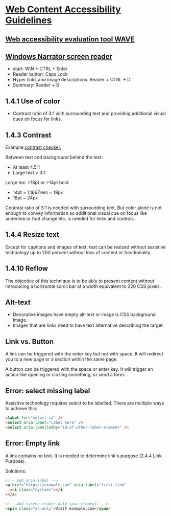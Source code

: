 # [Web Content Accessibility Guidelines](https://www.w3.org/WAI/WCAG21/quickref/)

## [Web accessibility evaluation tool WAVE](https://wave.webaim.org/)

## [Windows Narrator screen reader](https://support.microsoft.com/fi-fi/windows/lukijan-t%C3%A4ydellinen-opas-e4397a0d-ef4f-b386-d8ae-c172f109bdb1#WindowsVersion=Windows_10)

- start: WIN + CTRL + Enter
- Reader button: Caps Lock
- Hyper links and image descriptions: Reader + CTRL + D
- Summary: Reader + S

## 1.4.1 Use of color

- Contrast ratio of 3:1 with surrounding text and providing additional visual cues on focus for links.

## 1.4.3 Contrast

Example [contrast checker.](https://webaim.org/resources/contrastchecker/)

Between text and background behind the text:

- At least 4.5:1
- Large text > 3:1

Large tex: >18pt or >14pt bold

- 14pt = 1.1667rem ~ 19px
- 18pt ~ 24px

Contrast ratio of 3:1 is needed with surrounding text. But color alone is not enough to convey information so additional visual cue on focus like underline or font change etc. is needed for links and controls.

## 1.4.4 Resize text

Except for captions and images of text, text can be resized without assistive technology up to 200 percent without loss of content or functionality.

## 1.4.10 Reflow

The objective of this technique is to be able to present content without introducing a horizontal scroll bar at a width equivalent to 320 CSS pixels.

## Alt-text

- Decorative images have empty alt-text or image is CSS background image.
- Images that are links need to have text alternative describing the target.

## Link vs. Button

A link can be triggered with the enter key but not with space. It will redirect you to a new page or a section within the same page.

A button can be triggered with the space or enter key. It will trigger an action like opening or closing something, or send a form.

## Error: select missing label

Assistive technology requires select to be labelled. There are multiple ways to achieve this:

```html
<label for="select-id" />
<select aria-label="Label here" />
<select aria-labelledby="id-of-other-label-element" />
```

## Error: Empty link

A link contains no text. It is needed to determine link's purpose (2.4.4 Link Purpose).

Solutions:

```html
<!-- Add aria-label -->
<a href="https://example.com" aria-label="first link"
  ><i class="myclass"></i
></a>

<!-- Add screen reader only span element: -->
<span class="sr-only">Visit example.com</span>
```

